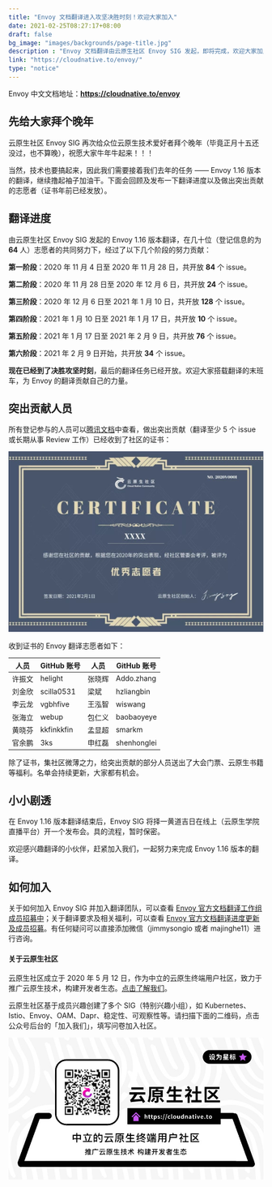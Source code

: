 ```yaml
---
title: "Envoy 文档翻译进入攻坚决胜时刻！欢迎大家加入"
date: 2021-02-25T08:27:17+08:00
draft: false
bg_image: "images/backgrounds/page-title.jpg"
description : "Envoy 文档翻译由云原生社区 Envoy SIG 发起，即将完成，欢迎大家加入！"
link: "https://cloudnative.to/envoy/"
type: "notice"
---
```


Envoy 中文文档地址：**https://cloudnative.to/envoy**

## 先给大家拜个晚年

云原生社区 Envoy SIG 再次给众位云原生技术爱好者拜个晚年（毕竟正月十五还没过，也不算晚），祝愿大家牛年牛起来！！！

当然，技术也要搞起来，因此我们需要接着我们去年的任务 —— Envoy 1.16 版本的翻译，继续撸起袖子加油干。下面会回顾及发布一下翻译进度以及做出突出贡献的志愿者（证书年前已经发放）。

## 翻译进度

由云原生社区 Envoy SIG 发起的 Envoy 1.16 版本翻译，在几十位（登记信息的为 **64** 人）志愿者的共同努力下，经过了以下几个阶段的努力贡献：

**第一阶段**：2020 年 11 月 4 日至 2020 年 11 月 28 日，共开放 **84** 个 issue。

**第二阶段**：2020 年 11 月 28 日至 2020 年 12 月 6 日，共开放 **24** 个 issue。

**第三阶段**：2020 年 12 月 6 日至 2021 年 1 月 10 日，共开放 **128** 个 issue。

**第四阶段**：2021 年 1 月 10 日至 2021 年 1 月 17 日，共开放 **10** 个 issue。

**第五阶段**：2021 年 1 月 17 日至 2021 年 2 月 9 日，共开放 **76** 个 issue。

**第六阶段**：2021 年 2 月 9 日开始，共开放 **34** 个 issue。

**现在已经到了决胜攻坚时刻**，最后的翻译任务已经开放。欢迎大家搭载翻译的末班车，为 Envoy 的翻译贡献自己的力量。

## 突出贡献人员

所有登记参与的人员可以[腾讯文档]( https://docs.qq.com/sheet/DYVJpRFdKbUVnQUZV?tab=BB08J2&_t=1614080989438)中查看，做出突出贡献（翻译至少 5 个 issue 或长期从事 Review 工作）已经收到了社区的证书：

![云原生社区证书](008eGmZEgy1gnztj8ml2uj30u00l7tbr.jpg)

收到证书的 Envoy 翻译志愿者如下：

| 人员   | GitHub 账号 | 人员   | GitHub 账号 |
| ------ | ----------- | ------ | ----------- |
| 许振文 | helight     | 张晓辉 | Addo.zhang  |
| 刘金欣 | scilla0531  | 梁斌   | hzliangbin  |
| 李云龙 | vgbhfive    | 王泓智 | wiswang     |
| 张海立 | webup       | 包仁义 | baobaoyeye  |
| 黄晓芬 | kkfinkkfin  | 孟显超 | smarkm      |
| 官余鹏 | 3ks         | 申红磊 | shenhonglei |

除了证书，集社区微薄之力，给突出贡献的部分人员送出了大会门票、云原生书籍等福利。名单会持续更新，大家都有机会。

## 小小剧透

在 Envoy 1.16 版本翻译结束后，Envoy SIG 将择一黄道吉日在线上（云原生学院直播平台）开一个发布会。具的流程，暂时保密。

欢迎感兴趣翻译的小伙伴，赶紧加入我们，一起努力来完成 Envoy 1.16 版本的翻译。

## 如何加入

关于如何加入 Envoy SIG 并加入翻译团队，可以查看 [Envoy 官方文档翻译工作组成员招募中](http://mp.weixin.qq.com/s?__biz=MzI1NTE2NDE2MA==&mid=2649383214&idx=1&sn=55abc3ec184dbaad0a4a1d2c2eb0d341&chksm=f224eb41c5536257b4158bff696a8297249b581b8cb6fc3e22961a2c9492beddd6badb228e4a&scene=21#wechat_redirect)；关于翻译要求及相关福利，可以查看 [Envoy 官方文档翻译进度更新及成员招募](http://mp.weixin.qq.com/s?__biz=MzI1NTE2NDE2MA==&mid=2649383618&idx=2&sn=02855bfd0df512686aa7ce2b3692e18e&chksm=f224e8adc55361bbade88f6dbbe08f04f4f096601671d838dda233314035a2e2a1121d2969aa&scene=21#wechat_redirect)。有任何疑问可以直接添加微信（jimmysongio 或者 majinghe11）进行咨询。

#### 关于云原生社区

云原生社区成立于 2020 年 5 月 12 日，作为中立的云原生终端用户社区，致力于推广云原生技术，构建开发者生态。[点击了解我们](http://mp.weixin.qq.com/s?__biz=MzI1NTE2NDE2MA==&mid=2649383149&idx=3&sn=6012d51c80d0b8f84db58e514448ad11&chksm=f224ea82c553639460af375bb1f172ba94502c5599eb2a4e4df52287f98db29e3858ae09373d&scene=21#wechat_redirect)。

云原生社区基于成员兴趣创建了多个 SIG（特别兴趣小组），如 Kubernetes、Istio、Envoy、OAM、Dapr、稳定性、可观察性等。请扫描下面的二维码，点击公众号后台的「加入我们」，填写问卷加入社区。

![加入云原生社区](008eGmZEgy1gnztj9d7bwj30p00dw41g.jpg)